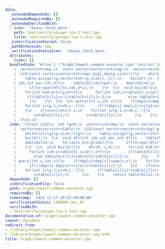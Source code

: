 ```yaml
---
data:
  _extendedDependsOn: []
  _extendedRequiredBy: []
  _extendedVerifiedWith:
  - icon: ':heavy_check_mark:'
    path: test/verify/yosupo-lca-3.test.cpp
    title: test/verify/yosupo-lca-3.test.cpp
  _isVerificationFailed: false
  _pathExtension: cpp
  _verificationStatusIcon: ':heavy_check_mark:'
  attributes:
    links: []
  bundledCode: "#line 1 \"Graph/lowest-common-ancestor.cpp\"\nstruct LCA{\n  int lg=0;\n\
    \  vector<int>dep;\n  const vector<vector<int>>&g;\n  vector<vector<int>>table;\n\
    \  LCA(const vector<vector<int>>&g):g(g),dep(g.size()){\n    while((1<<lg)<g.size())lg++;\n\
    \    table.assign(lg,vector<int>(g.size(),-1));\n    build();\n  }\n  void dfs(int\
    \ idx,int par,int d){\n    table[0][idx]=par;\n    dep[idx]=d;\n    for(auto &to:g[idx]){\n\
    \      if(to!=par)dfs(to,idx,d+1);\n    }\n  }\n  void build(){\n    dfs(0,-1,0);\n\
    \    for(int k=0;k+1<lg;k++){\n      for(int i=0;i<table[k].size();i++){\n   \
    \     if(table[k][i]==-1)table[k+1][i]=-1;\n        else table[k+1][i]=table[k][table[k][i]];\n\
    \      }\n    }\n  }\n  int query(int u,int v){\n    if(dep[u]>dep[v])swap(u,v);\n\
    \    for(int i=lg-1;i>=0;i--){\n      if(((dep[v]-dep[u])>>i)&1)v=table[i][v];\n\
    \    }\n    if(u==v)return u;\n    for(int i=lg-1;i>=0;i--){\n      if(table[i][u]!=table[i][v]){\n\
    \        u=table[i][u];\n        v=table[i][v];\n      }\n    }\n    return table[0][u];\n\
    \  }\n};\n"
  code: "struct LCA{\n  int lg=0;\n  vector<int>dep;\n  const vector<vector<int>>&g;\n\
    \  vector<vector<int>>table;\n  LCA(const vector<vector<int>>&g):g(g),dep(g.size()){\n\
    \    while((1<<lg)<g.size())lg++;\n    table.assign(lg,vector<int>(g.size(),-1));\n\
    \    build();\n  }\n  void dfs(int idx,int par,int d){\n    table[0][idx]=par;\n\
    \    dep[idx]=d;\n    for(auto &to:g[idx]){\n      if(to!=par)dfs(to,idx,d+1);\n\
    \    }\n  }\n  void build(){\n    dfs(0,-1,0);\n    for(int k=0;k+1<lg;k++){\n\
    \      for(int i=0;i<table[k].size();i++){\n        if(table[k][i]==-1)table[k+1][i]=-1;\n\
    \        else table[k+1][i]=table[k][table[k][i]];\n      }\n    }\n  }\n  int\
    \ query(int u,int v){\n    if(dep[u]>dep[v])swap(u,v);\n    for(int i=lg-1;i>=0;i--){\n\
    \      if(((dep[v]-dep[u])>>i)&1)v=table[i][v];\n    }\n    if(u==v)return u;\n\
    \    for(int i=lg-1;i>=0;i--){\n      if(table[i][u]!=table[i][v]){\n        u=table[i][u];\n\
    \        v=table[i][v];\n      }\n    }\n    return table[0][u];\n  }\n};"
  dependsOn: []
  isVerificationFile: false
  path: Graph/lowest-common-ancestor.cpp
  requiredBy: []
  timestamp: '2021-11-17 20:52:48+00:00'
  verificationStatus: LIBRARY_ALL_AC
  verifiedWith:
  - test/verify/yosupo-lca-3.test.cpp
documentation_of: Graph/lowest-common-ancestor.cpp
layout: document
redirect_from:
- /library/Graph/lowest-common-ancestor.cpp
- /library/Graph/lowest-common-ancestor.cpp.html
title: Graph/lowest-common-ancestor.cpp
---
```

